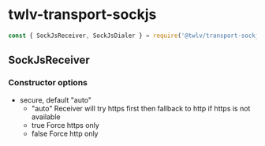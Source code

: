 # twlv-transport-sockjs

```js
const { SockJsReceiver, SockJsDialer } = require('@twlv/transport-sockjs');
```

## SockJsReceiver

### Constructor options

- secure, default "auto"
  - "auto" Receiver will try https first then fallback to http if https is not available
  - true   Force https only
  - false  Force http only
